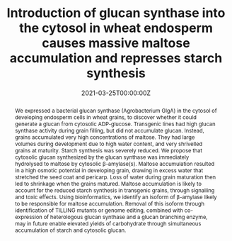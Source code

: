 ---
title: "Introduction of glucan synthase into the cytosol in wheat endosperm causes massive maltose accumulation and represses starch synthesis"
authors:

- Tina B. Schreier
- Brendan Fahy
- Laure C. David
- Hamad Siddiqui
- admin
- Alison M. Smith

author_notes:
# - "Equal contribution"
# - "Equal contribution"
date: "2021-03-25T00:00:00Z"
doi: "https://doi.org/10.1111/tpj.15246"

# Schedule page publish date (NOT publication's date).
publishDate: "2017-04-01T00:00:00Z"

# Publication type.
# Legend: 0 = Uncategorized; 1 = Conference paper; 2 = Journal article;
# 3 = Preprint / Working Paper; 4 = Report; 5 = Book; 6 = Book section;
# 7 = Thesis; 8 = Patent
publication_types: ["2"]

# Publication name and optional abbreviated publication name.
publication: "*The Plant Journal*, 106, 1431-1442"
publication_short: ""

abstract: We expressed a bacterial glucan synthase (Agrobacterium GlgA) in the cytosol of developing endosperm cells in wheat grains, to discover whether it could generate a glucan from cytosolic ADP-glucose. Transgenic lines had high glucan synthase activity during grain filling, but did not accumulate glucan. Instead, grains accumulated very high concentrations of maltose. They had large volumes during development due to high water content, and very shrivelled grains at maturity. Starch synthesis was severely reduced. We propose that cytosolic glucan synthesized by the glucan synthase was immediately hydrolysed to maltose by cytosolic β-amylase(s). Maltose accumulation resulted in a high osmotic potential in developing grain, drawing in excess water that stretched the seed coat and pericarp. Loss of water during grain maturation then led to shrinkage when the grains matured. Maltose accumulation is likely to account for the reduced starch synthesis in transgenic grains, through signalling and toxic effects. Using bioinformatics, we identify an isoform of β-amylase likely to be responsible for maltose accumulation. Removal of this isoform through identification of TILLING mutants or genome editing, combined with co-expression of heterologous glucan synthase and a glucan branching enzyme, may in future enable elevated yields of carbohydrate through simultaneous accumulation of starch and cytosolic glucan.

# Summary. An optional shortened abstract.
# summary: Lorem ipsum dolor sit amet, consectetur adipiscing elit. Duis posuere tellus ac convallis placerat. Proin tincidunt magna sed ex sollicitudin condimentum.

# links:
# - name: ""
#   url: ""
url_pdf: "https://onlinelibrary.wiley.com/doi/epdf/10.1111/tpj.15246"
# url_code: ''
# url_dataset: ''
# url_poster: ''
# url_project: ''
# url_slides: ''
# url_source: ''
# url_video: ''

ags:
- Source Themes
featured: true

# Featured image
# To use, add an image named `featured.jpg/png` to your page's folder. 
image:
  caption: ''
  focal_point: ""

# Associated Projects (optional).
#   Associate this publication with one or more of your projects.
#   Simply enter your project's folder or file name without extension.
#   E.g. `internal-project` references `content/project/internal-project/index.md`.
#   Otherwise, set `projects: []`.
projects: []

# Slides (optional).
#   Associate this publication with Markdown slides.
#   Simply enter your slide deck's filename without extension.
#   E.g. `slides: "example"` references `content/slides/example/index.md`.
#   Otherwise, set `slides: ""`.
# slides: example
---